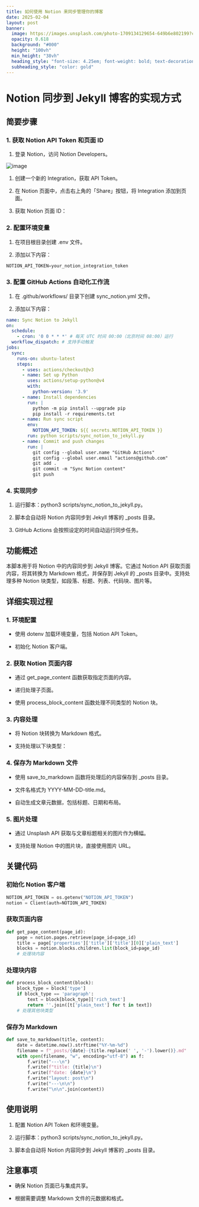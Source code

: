 ```yaml
---
title: 如何使用 Notion 来同步管理你的博客
date: 2025-02-04
layout: post
banner:
  image: https://images.unsplash.com/photo-1709134129654-649b6e802199?crop=entropy&cs=tinysrgb&fit=max&fm=jpg&ixid=M3w2OTIwMzJ8MHwxfHJhbmRvbXx8fHx8fHx8fDE3Mzg2NTAzODh8&ixlib=rb-4.0.3&q=80&w=1080
  opacity: 0.618
  background: "#000"
  height: "100vh"
  min_height: "38vh"
  heading_style: "font-size: 4.25em; font-weight: bold; text-decoration: underline"
  subheading_style: "color: gold"
---
```


# Notion 同步到 Jekyll 博客的实现方式

## 简要步骤

### 1. 获取 Notion API Token 和页面 ID

1. 登录 Notion，访问 Notion Developers。

![image](https://prod-files-secure.s3.us-west-2.amazonaws.com/a7a0cc5a-89b9-4cda-8686-1fba0ca52f40/d19c1afe-dea5-4312-9333-786b0ba83054/image.png?X-Amz-Algorithm=AWS4-HMAC-SHA256&X-Amz-Content-Sha256=UNSIGNED-PAYLOAD&X-Amz-Credential=ASIAZI2LB466V2VPCHRH%2F20250204%2Fus-west-2%2Fs3%2Faws4_request&X-Amz-Date=20250204T062627Z&X-Amz-Expires=3600&X-Amz-Security-Token=IQoJb3JpZ2luX2VjEA0aCXVzLXdlc3QtMiJIMEYCIQDhq6wec61nJmywMFH0eXVOhzrt4Jzm2O%2FgVOzQXEd0yQIhALJjBRMj8l5LpiTPh6ko5x9H%2BjlbPQuuX8xD4Q1qeanAKv8DCCYQABoMNjM3NDIzMTgzODA1IgyKhDreUtmLh3kJuWUq3API6jM4NXSMTPfPLR9g69JCHafrKp2MPpXcQnzJVgMnWUwyTrq7jlCMTs2Rnyb8p27D8VU%2FiTc6jy4YFVnfLJ8s4LQ%2BtrAEO6Wn%2FPil%2FK7KOhJf%2BQ%2Bnx5Sx2Gl8C8hxhmDAmc7%2B27rTszZqXuYKLt9LowIADXDkRQTAHFBVPcHBHKquzHiMH6A%2FaSLsqTtozl3YHUOfJ5fIl8ZAMlyZdwLhCK%2BpxW64yzrVuWztG6npJd2wEg8R4L6uhThrtvaqM8XPHoxuoBKsB6v5lW5UF8K57udoLZFWHyjZ5ceZBCsqQApRxno%2BCGd7jRr3nAUwFFwEO2MyJy9y5sOXnPRpA419taHVrqvYLlJGRLxBkILUMWH9%2BW%2BvjLiQr5zg3y9jmbptSThuH8MJhmnF5hIsuPR2ang4ERIKj0ywh1fEqK%2FWRNmLuuEsXmYnDl3Gebm1RIWEW%2B2e9ZdNBxT7s4XG18rNHhRVw%2FP9UhUz3bD%2BAVb6h2UklWggeL7gY9AwkjHyJhsP7sG1hIHXlILP6J0uQtJbfCjwOGLSeedgNrXLKSNGetWBPHjI3cLgQpWSQUY1Ua%2BQr0Dls1TsCRwwcivi2NMZZ2YxlbjYrvdZ8bj8inBX7r3oir3Wnpf8qQgeCTDTv4a9BjqkAZM1KFpUidXS2t6kiZJc44jv1gtzAa0VUK34OW%2BAvOhff0cFjjlaYwCrs9ayKRpNqM%2FohAljBovU3P63%2BiBk3f3yBTwfufaugTCvJsbAfDe4STkW70b4JbIVNKXrDZFtTYBeH8E5dDBEGr33v8wpD4L%2BrS4GqycvoLT5fm0pGq7ahYkC0nGx5FDYW5vgsJSL%2FmCwol6G6pAIKFCjGxLYCPoi6S7e&X-Amz-Signature=aa0aec854693cfa064b16391e4b1d4c53d001986b128e791cc1ae603b084a8d3&X-Amz-SignedHeaders=host&x-id=GetObject)

1. 创建一个新的 Integration，获取 API Token。

1. 在 Notion 页面中，点击右上角的「Share」按钮，将 Integration 添加到页面。

1. 获取 Notion 页面 ID：


### 2. 配置环境变量

1. 在项目根目录创建 .env 文件。

1. 添加以下内容：

```javascript
NOTION_API_TOKEN=your_notion_integration_token
```

### 3. 配置 GitHub Actions 自动化工作流

1. 在 .github/workflows/ 目录下创建 sync_notion.yml 文件。

1. 添加以下内容：

```yaml
name: Sync Notion to Jekyll
on:
  schedule:
    - cron: '0 0 * * *' # 每天 UTC 时间 00:00（北京时间 08:00）运行
  workflow_dispatch: # 支持手动触发
jobs:
  sync:
    runs-on: ubuntu-latest
    steps:
      - uses: actions/checkout@v3
      - name: Set up Python
        uses: actions/setup-python@v4
        with:
          python-version: '3.9'
      - name: Install dependencies
        run: |
          python -m pip install --upgrade pip
          pip install -r requirements.txt
      - name: Run sync script
        env:
          NOTION_API_TOKEN: ${{ secrets.NOTION_API_TOKEN }}
        run: python scripts/sync_notion_to_jekyll.py
      - name: Commit and push changes
        run: |
          git config --global user.name "GitHub Actions"
          git config --global user.email "actions@github.com"
          git add .
          git commit -m "Sync Notion content"
          git push
```

### 4. 实现同步

1. 运行脚本：python3 scripts/sync_notion_to_jekyll.py。

1. 脚本会自动将 Notion 内容同步到 Jekyll 博客的 _posts 目录。

1. GitHub Actions 会按照设定的时间自动运行同步任务。

## 功能概述

本脚本用于将 Notion 中的内容同步到 Jekyll 博客。它通过 Notion API 获取页面内容，将其转换为 Markdown 格式，并保存到 Jekyll 的 _posts 目录中。支持处理多种 Notion 块类型，如段落、标题、列表、代码块、图片等。

## 详细实现过程

### 1. 环境配置

- 使用 dotenv 加载环境变量，包括 Notion API Token。

- 初始化 Notion 客户端。

### 2. 获取 Notion 页面内容

- 通过 get_page_content 函数获取指定页面的内容。

- 递归处理子页面。

- 使用 process_block_content 函数处理不同类型的 Notion 块。

### 3. 内容处理

- 将 Notion 块转换为 Markdown 格式。

- 支持处理以下块类型：


### 4. 保存为 Markdown 文件

- 使用 save_to_markdown 函数将处理后的内容保存到 _posts 目录。

- 文件名格式为 YYYY-MM-DD-title.md。

- 自动生成文章元数据，包括标题、日期和布局。

### 5. 图片处理

- 通过 Unsplash API 获取与文章标题相关的图片作为横幅。

- 支持处理 Notion 中的图片块，直接使用图片 URL。

## 关键代码

### 初始化 Notion 客户端

```python
NOTION_API_TOKEN = os.getenv("NOTION_API_TOKEN")
notion = Client(auth=NOTION_API_TOKEN)
```

### 获取页面内容

```python
def get_page_content(page_id):
    page = notion.pages.retrieve(page_id=page_id)
    title = page['properties']['title']['title'][0]['plain_text']
    blocks = notion.blocks.children.list(block_id=page_id)
    # 处理块内容
```

### 处理块内容

```python
def process_block_content(block):
    block_type = block['type']
    if block_type == 'paragraph':
        text = block[block_type]['rich_text']
        return ''.join([t['plain_text'] for t in text])
    # 处理其他块类型
```

### 保存为 Markdown

```python
def save_to_markdown(title, content):
    date = datetime.now().strftime("%Y-%m-%d")
    filename = f"_posts/{date}-{title.replace(' ', '-').lower()}.md"
    with open(filename, "w", encoding="utf-8") as f:
        f.write("---\n")
        f.write(f"title: {title}\n")
        f.write(f"date: {date}\n")
        f.write("layout: post\n")
        f.write("---\n\n")
        f.write("\n\n".join(content))
```

## 使用说明

1. 配置 Notion API Token 和环境变量。

1. 运行脚本：python3 scripts/sync_notion_to_jekyll.py。

1. 脚本会自动将 Notion 内容同步到 Jekyll 博客的 _posts 目录。

## 注意事项

- 确保 Notion 页面已与集成共享。

- 根据需要调整 Markdown 文件的元数据和格式。